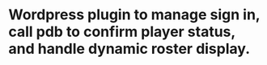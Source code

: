 # Wordpress plugin to manage sign in, call pdb to confirm player status, and handle dynamic roster display. 
